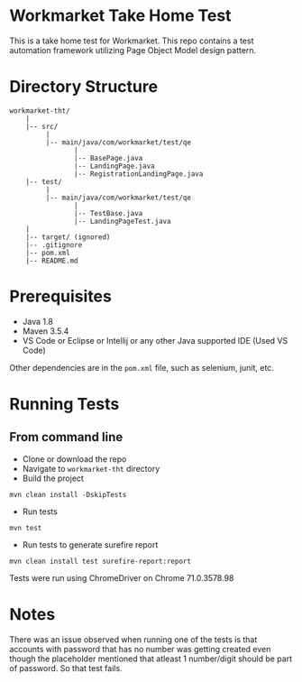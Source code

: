 # Workmarket Take Home Test

This is a take home test for Workmarket. This repo contains a test automation framework utilizing Page Object Model design pattern.

# Directory Structure

```
workmarket-tht/
    |
    |-- src/
         |
         |-- main/java/com/workmarket/test/qe
                |
                |-- BasePage.java
                |-- LandingPage.java
                |-- RegistrationLandingPage.java
    |-- test/
         |
         |-- main/java/com/workmarket/test/qe
                |
                |-- TestBase.java
                |-- LandingPageTest.java
    |
    |-- target/ (ignored)
    |-- .gitignore
    |-- pom.xml
    |-- README.md
```
# Prerequisites

* Java 1.8
* Maven 3.5.4
* VS Code or Eclipse or Intellij or any other Java supported IDE (Used VS Code)

Other dependencies are in the `pom.xml` file, such as selenium, junit, etc.

# Running Tests

## From command line

* Clone or download the repo
* Navigate to `workmarket-tht` directory
* Build the project
```
mvn clean install -DskipTests
```
* Run tests
```
mvn test
```
* Run tests to generate surefire report
```
mvn clean install test surefire-report:report
```

Tests were run using ChromeDriver on Chrome 71.0.3578.98

# Notes

There was an issue observed when running one of the tests is that accounts with password that has no number was getting created even though the placeholder mentioned that atleast 1 number/digit should be part of password. So that test fails.
